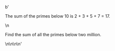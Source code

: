 b'<p>The sum of the primes below 10 is 2 + 3 + 5 + 7 = 17.</p>\n<p>Find the sum of all the primes below two million.</p>\n\n\n\n'